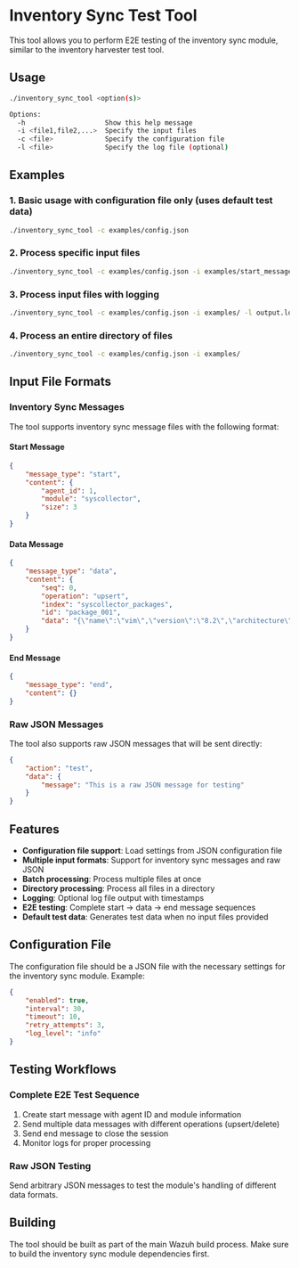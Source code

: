 # Inventory Sync Test Tool

This tool allows you to perform E2E testing of the inventory sync module, similar to the inventory harvester test tool.

## Usage

```bash
./inventory_sync_tool <option(s)>

Options:
  -h                    Show this help message
  -i <file1,file2,...>  Specify the input files
  -c <file>             Specify the configuration file
  -l <file>             Specify the log file (optional)
```

## Examples

### 1. Basic usage with configuration file only (uses default test data)
```bash
./inventory_sync_tool -c examples/config.json
```

### 2. Process specific input files
```bash
./inventory_sync_tool -c examples/config.json -i examples/start_message.json,examples/data_message_001.json,examples/end_message.json
```

### 3. Process input files with logging
```bash
./inventory_sync_tool -c examples/config.json -i examples/ -l output.log
```

### 4. Process an entire directory of files
```bash
./inventory_sync_tool -c examples/config.json -i examples/
```

## Input File Formats

### Inventory Sync Messages

The tool supports inventory sync message files with the following format:

#### Start Message
```json
{
    "message_type": "start",
    "content": {
        "agent_id": 1,
        "module": "syscollector",
        "size": 3
    }
}
```

#### Data Message
```json
{
    "message_type": "data",
    "content": {
        "seq": 0,
        "operation": "upsert",
        "index": "syscollector_packages",
        "id": "package_001",
        "data": "{\"name\":\"vim\",\"version\":\"8.2\",\"architecture\":\"x86_64\"}"
    }
}
```

#### End Message
```json
{
    "message_type": "end",
    "content": {}
}
```

### Raw JSON Messages

The tool also supports raw JSON messages that will be sent directly:

```json
{
    "action": "test",
    "data": {
        "message": "This is a raw JSON message for testing"
    }
}
```

## Features

- **Configuration file support**: Load settings from JSON configuration file
- **Multiple input formats**: Support for inventory sync messages and raw JSON
- **Batch processing**: Process multiple files at once
- **Directory processing**: Process all files in a directory
- **Logging**: Optional log file output with timestamps
- **E2E testing**: Complete start -> data -> end message sequences
- **Default test data**: Generates test data when no input files provided

## Configuration File

The configuration file should be a JSON file with the necessary settings for the inventory sync module. Example:

```json
{
    "enabled": true,
    "interval": 30,
    "timeout": 10,
    "retry_attempts": 3,
    "log_level": "info"
}
```

## Testing Workflows

### Complete E2E Test Sequence
1. Create start message with agent ID and module information
2. Send multiple data messages with different operations (upsert/delete)
3. Send end message to close the session
4. Monitor logs for proper processing

### Raw JSON Testing
Send arbitrary JSON messages to test the module's handling of different data formats.

## Building

The tool should be built as part of the main Wazuh build process. Make sure to build the inventory sync module dependencies first.
